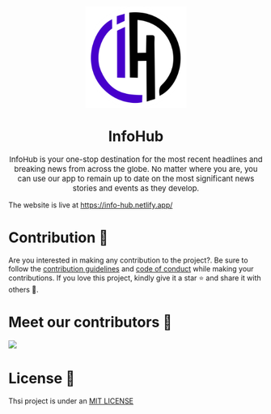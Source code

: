 <div align="center">
<img src="src/assets/favicons/favicon.png" alt="InfoHub" style="display: block; margin: 0 auto width="200" height="200"/>
</div>

<div align="center">
<h1>InfoHub</h1>
<p style="font-size:15px;">InfoHub is your one-stop destination for the most recent headlines and breaking news from across the globe. No matter where you are, you can use our app to remain up to date on the most significant news stories and events as they develop.</p>
</div>

The website is live at https://info-hub.netlify.app/

# Contribution 🌟
Are you interested in making any contribution to the project?. Be sure to follow the [contribution guidelines](CONTRIBUTING.md) and [code of conduct](CODE_OF_CONDUCT.md) while making your contributions. If you love this project, kindly give it a star ⭐ and share it with others 🤗.

# Meet our contributors 🙌

<a href="https://github.com/Topman-14/InfoHub/graphs/contributors">
  <img src="https://contrib.rocks/image?repo=Topman-14/InfoHub" />
</a>

# License 🔐
Thsi project is under an [MIT LICENSE](LICENSE)
